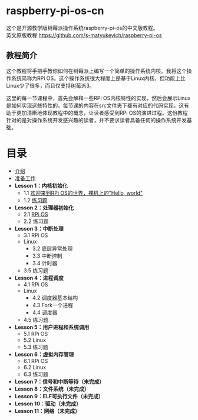 # raspberry-pi-os-cn
这个是开源教学版树莓派操作系统raspberry-pi-os的中文版教程。  
英文原版教程 https://github.com/s-matyukevich/raspberry-pi-os  

## 教程简介
这个教程将手把手教你如何在树莓派上编写一个简单的操作系统内核。我将这个操作系统简称为RPi OS。这个操作系统很大程度上是基于Linux内核，但功能上比Linux少了很多，而且仅支持树莓派3。  
  
这里的每一节课程中，首先会解释一些RPi OS内核特性的实现，然后会展示Linux是如何实现这些特性的。每节课的内容在src文件夹下都有对应的代码实现，这有助于更加清晰地体现教程中的概念，让读者感受到RPi OS的演进过程。这份教程针对的是对操作系统开发感兴趣的读者，并不要求读者具备任何的操作系统开发基础。  
  
# 目录
+ [介绍](https://github.com/Sword-holder/raspberry-pi-os-cn/blob/master/docs/Introduction.md)
+ [准备工作](https://github.com/Sword-holder/raspberry-pi-os-cn/blob/master/docs/Prerequisites.md)
+ **Lesson 1：内核初始化**
  - 1.1 [欢迎来到RPi OS的世界，裸机上的"Hello, world"](./docs/lesson01/rpi-os.md)
  - 1.2 [练习题](./docs/lesson01/exercises.md)
+ **Lesson 2：处理器初始化**
  - 2.1 [RPi OS](./docs/lesson02/rpi-os.md)
  - 2.2 练习题
+ **Lesson 3：中断处理**
  - 3.1 RPi OS
  - Linux
    * 3.2 底层异常处理
    * 3.3 中断控制
    * 3.4 计时器
  - 3.5 练习题
+ **Lesson 4：进程调度**
  - 4.1 RPi OS
  - Linux
    * 4.2 调度器基本结构
    * 4.3 Fork一个进程
    * 4.4 调度器
  - 4.5 练习题
+ **Lesson 5：用户进程和系统调用**
  - 5.1 RPi OS
  - 5.2 Linux
  - 5.3 练习题
+ **Lesson 6：虚拟内存管理**
  - 6.1 RPi OS
  - 6.2 Linux
  - 6.3 练习题
+ **Lesson 7：信号和中断等待（未完成）**
+ **Lesson 8：文件系统（未完成）**
+ **Lesson 9：ELF可执行文件（未完成）**
+ **Lesson 10：驱动（未完成）**
+ **Lesson 11：网络（未完成）**
